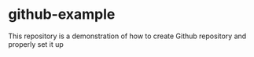 # github-example
This repository is a demonstration of how to create Github repository and properly set it up
